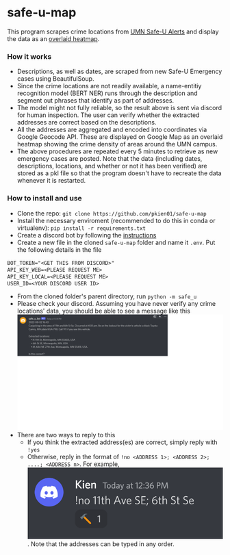 # safe-u-map

This program scrapes crime locations from [UMN Safe-U Alerts](https://publicsafety.umn.edu/alerts) and display the data as an [overlaid heatmap](https://pkien01.github.io/map.html). 

### How it works
* Descriptions, as well as dates, are scraped from new Safe-U Emergency cases using BeautifulSoup.
* Since the crime locations are not readily available, a name-entitiy recognition model (BERT NER) runs through the description and segment out phrases that identify as part of addresses. 
* The model might not fully reliable, so the result above is sent via discord for human inspection. The user can verify whether the extracted addresses are correct based on the descriptions. 
* All the addresses are aggregated and encoded into coordinates via Google Geocode API. These are displayed on Google Map as an overlaid heatmap showing the crime density of areas around the UMN campus. 
* The above procedures are repeated every 5 minutes to retrieve as new emergency cases are posted. Note that the data (including dates, descriptions, locations, and whether or not it has been verified) are stored as a pkl file so that the program doesn't have to recreate the data whenever it is restarted.

### How to install and use
* Clone the repo: ```git clone https://github.com/pkien01/safe-u-map```
* Install the necessary enviroment (recommended to do this in conda or virtualenv): ```pip install -r requirements.txt```
* Create a discord bot by following the [instructions](https://www.freecodecamp.org/news/create-a-discord-bot-with-python/)
* Create a new file in the cloned ```safe-u-map``` folder and name it ```.env```. Put the following details in the file
```bash:
BOT_TOKEN="<GET THIS FROM DISCORD>"
API_KEY_WEB=<PLEASE REQUEST ME>
API_KEY_LOCAL=<PLEASE REQUEST ME>
USER_ID=<YOUR DISCORD USER ID>
```
* From the cloned folder's parent directory, run ```python -m safe_u```
* Please check your discord. Assuming you have never verify any crime locations' data, you should be able to see a message like this
![](/sample_images/discord_question.png)
* There are two ways to reply to this
    * If you think the extracted address(es) are correct, simply reply with ```!yes```
    * Otherwise, reply in the format of ```!no <ADDRESS 1>; <ADDRESS 2>; ....; <ADDRESS n>```. For example, ![](/sample_images/discord_answer_no.png). Note that the addresses can be typed in any order.

